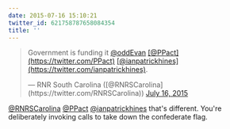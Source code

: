 ```yaml
---
date: 2015-07-16 15:10:21
twitter_id: 621758787658084354
title: ''
---
```


<blockquote class="twitter-tweet"><p lang="en" dir="ltr">Government is funding it <a href="https://twitter.com/oddEvan?ref_src=twsrc%5Etfw">@oddEvan</a> <a href="https://twitter.com/PPact?ref_src=twsrc%5Etfw">[@PPact](https://twitter.com/PPact)</a> <a href="https://twitter.com/ianpatrickhines?ref_src=twsrc%5Etfw">[@ianpatrickhines](https://twitter.com/ianpatrickhines)</a>.</p>&mdash; RNR South Carolina ([@RNRSCarolina](https://twitter.com/RNRSCarolina)) <a href="https://twitter.com/RNRSCarolina/status/621758300342910976?ref_src=twsrc%5Etfw">July 16, 2015</a></blockquote>
<script async src="https://platform.twitter.com/widgets.js" charset="utf-8"></script>

[@RNRSCarolina](https://twitter.com/RNRSCarolina) [@PPact](https://twitter.com/PPact) [@ianpatrickhines](https://twitter.com/ianpatrickhines) that's different. You're deliberately invoking calls to take down the confederate flag.
